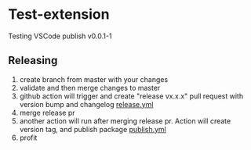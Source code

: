 # Test-extension

Testing VSCode publish v0.0.1-1

## Releasing

1. create branch from master with your changes
1. validate and then merge changes to master
1. github action will trigger and create "release vx.x.x" pull request with version bump and changelog [release.yml](./.github/workflows/release.yml)
1. merge release pr
1. another action will run after merging release pr. Action will create version tag, and publish package [publish.yml](./.github/workflows/publish.yml)
1. profit
